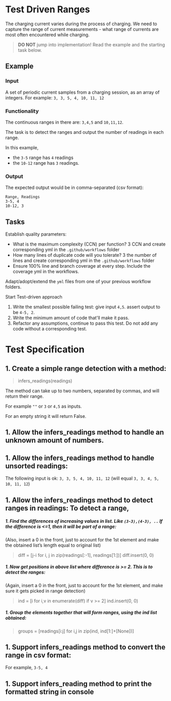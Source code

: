 # Test Driven Ranges

The charging current varies during the process of charging.
We need to capture the range of current measurements -
what range of currents are most often encountered while charging.

> **DO NOT** jump into implementation! Read the example and the starting task below.

## Example

### Input

A set of periodic current samples from a charging session,
as an array of integers. For example:
`3, 3, 5, 4, 10, 11, 12`

### Functionality

The continuous ranges in there are: `3,4,5` and `10,11,12`.

The task is to detect the ranges and
output the number of readings in each range.

In this example,

- the `3-5` range has `4` readings
- the `10-12` range has `3` readings.

### Output

The expected output would be in comma-separated (csv format):

```
Range, Readings
3-5, 4
10-12, 3
```

## Tasks

Establish quality parameters: 

- What is the maximum complexity (CCN) per function? 3 CCN and create corresponding yml in the `.github/workflows` folder
- How many lines of duplicate code will you tolerate? 3 the number of lines and create corresponding yml in the `.github/workflows` folder
- Ensure 100% line and branch coverage at every step. Include the coverage yml in the workflows.

Adapt/adopt/extend the `yml` files from one of your previous workflow folders.

Start Test-driven approach

1. Write the smallest possible failing test: give input `4,5`. assert output to be `4-5, 2`.
1. Write the minimum amount of code that'll make it pass.
1. Refactor any assumptions, continue to pass this test. Do not add any code without a corresponding test.

# Test Specification
## 1. Create a simple range detection with a method:

> infers_readings(readings)

The method can take up to two numbers, separated by commas, and will return their range.

For example `""` or `3` or `4,5` as inputs.

For an empty string it will return False.

## 1. Allow the infers_readings method to handle an unknown amount of numbers.

## 1. Allow the infers_readings method to handle unsorted readings:
The following input is ok: `3, 3, 5, 4, 10, 11, 12` (will equal `3, 3, 4, 5, 10, 11, 12`)

## 1. Allow the infers_readings method to detect ranges in readings: To detect a range, 
##### 1. Find the differences of increasing values in list. Like `(3-3),(4-3), ..` If the difference is <=1, then it will be part of a range:
(Also, insert a 0 in the front, just to account for the 1st element and make the obtained list’s length equal to original list) 
> diff = [j-i for i, j in zip(readings[:-1], readings[1:])]
> diff.insert(0, 0)

##### 1. Now get positions in above list where difference is >= 2. This is to detect the ranges:
(Again, insert a 0 in the front, just to account for the 1st element, and make sure it gets picked in range detection)
> ind = [i for i,v in enumerate(diff) if v >= 2]
> ind.insert(0, 0)

##### 1. Group the elements together that will form ranges, using the ind list obtained:
> groups = [readings[i:j] for i,j in zip(ind, ind[1:]+[None])]

## 1. Support infers_readings method to convert the range in csv format:
For example, `3-5, 4`

## 1. Support infers_reading method to print the formatted string in console



